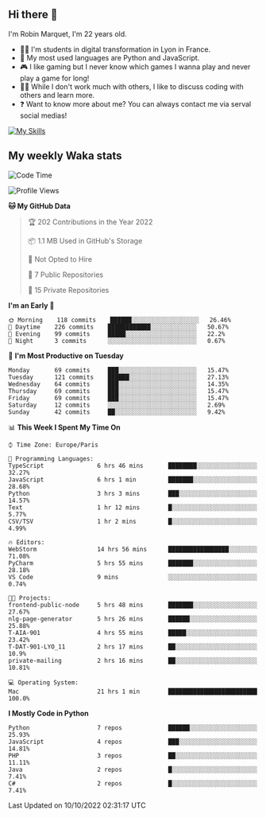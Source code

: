 ## Hi there 👋

I'm Robin Marquet, I'm 22 years old.

- 👨‍💻 I'm students in digital transformation in Lyon in France.
- 🌱 My most used languages are Python and JavaScript.
- 🎮 I like gaming but I never know which games I wanna play and never play a game for long!
- 👯‍♀️ While I don't work much with others, I like to discuss coding with others and learn more.
- ❓ Want to know more about me? You can always contact me via serval social medias!

[![My Skills](https://skillicons.dev/icons?i=js,html,css,docker,express,figma,firebase,graphql,mongodb,mysql,nodejs,py,react,ts,vue)](https://skillicons.dev)

## My weekly Waka stats

<!--START_SECTION:waka-->
![Code Time](http://img.shields.io/badge/Code%20Time-2%2C280%20hrs%2011%20mins-blue)

![Profile Views](http://img.shields.io/badge/Profile%20Views-0-blue)

**🐱 My GitHub Data** 

> 🏆 202 Contributions in the Year 2022
 > 
> 📦 1.1 MB Used in GitHub's Storage 
 > 
> 🚫 Not Opted to Hire
 > 
> 📜 7 Public Repositories 
 > 
> 🔑 15 Private Repositories  
 > 
**I'm an Early 🐤** 

```text
🌞 Morning    118 commits    ██████░░░░░░░░░░░░░░░░░░░   26.46% 
🌆 Daytime    226 commits    ████████████░░░░░░░░░░░░░   50.67% 
🌃 Evening    99 commits     █████░░░░░░░░░░░░░░░░░░░░   22.2% 
🌙 Night      3 commits      ░░░░░░░░░░░░░░░░░░░░░░░░░   0.67%

```
📅 **I'm Most Productive on Tuesday** 

```text
Monday       69 commits     ███░░░░░░░░░░░░░░░░░░░░░░   15.47% 
Tuesday      121 commits    ██████░░░░░░░░░░░░░░░░░░░   27.13% 
Wednesday    64 commits     ███░░░░░░░░░░░░░░░░░░░░░░   14.35% 
Thursday     69 commits     ███░░░░░░░░░░░░░░░░░░░░░░   15.47% 
Friday       69 commits     ███░░░░░░░░░░░░░░░░░░░░░░   15.47% 
Saturday     12 commits     ░░░░░░░░░░░░░░░░░░░░░░░░░   2.69% 
Sunday       42 commits     ██░░░░░░░░░░░░░░░░░░░░░░░   9.42%

```


📊 **This Week I Spent My Time On** 

```text
⌚︎ Time Zone: Europe/Paris

💬 Programming Languages: 
TypeScript               6 hrs 46 mins       ████████░░░░░░░░░░░░░░░░░   32.27% 
JavaScript               6 hrs 1 min         ███████░░░░░░░░░░░░░░░░░░   28.68% 
Python                   3 hrs 3 mins        ███░░░░░░░░░░░░░░░░░░░░░░   14.57% 
Text                     1 hr 12 mins        █░░░░░░░░░░░░░░░░░░░░░░░░   5.77% 
CSV/TSV                  1 hr 2 mins         █░░░░░░░░░░░░░░░░░░░░░░░░   4.99%

🔥 Editors: 
WebStorm                 14 hrs 56 mins      █████████████████░░░░░░░░   71.08% 
PyCharm                  5 hrs 55 mins       ███████░░░░░░░░░░░░░░░░░░   28.18% 
VS Code                  9 mins              ░░░░░░░░░░░░░░░░░░░░░░░░░   0.74%

🐱‍💻 Projects: 
frontend-public-node     5 hrs 48 mins       ███████░░░░░░░░░░░░░░░░░░   27.67% 
nlg-page-generator       5 hrs 26 mins       ██████░░░░░░░░░░░░░░░░░░░   25.88% 
T-AIA-901                4 hrs 55 mins       █████░░░░░░░░░░░░░░░░░░░░   23.42% 
T-DAT-901-LYO_11         2 hrs 17 mins       ██░░░░░░░░░░░░░░░░░░░░░░░   10.9% 
private-mailing          2 hrs 16 mins       ██░░░░░░░░░░░░░░░░░░░░░░░   10.81%

💻 Operating System: 
Mac                      21 hrs 1 min        █████████████████████████   100.0%

```

**I Mostly Code in Python** 

```text
Python                   7 repos             ██████░░░░░░░░░░░░░░░░░░░   25.93% 
JavaScript               4 repos             ███░░░░░░░░░░░░░░░░░░░░░░   14.81% 
PHP                      3 repos             ██░░░░░░░░░░░░░░░░░░░░░░░   11.11% 
Java                     2 repos             █░░░░░░░░░░░░░░░░░░░░░░░░   7.41% 
C#                       2 repos             █░░░░░░░░░░░░░░░░░░░░░░░░   7.41%

```



 Last Updated on 10/10/2022 02:31:17 UTC
<!--END_SECTION:waka-->
